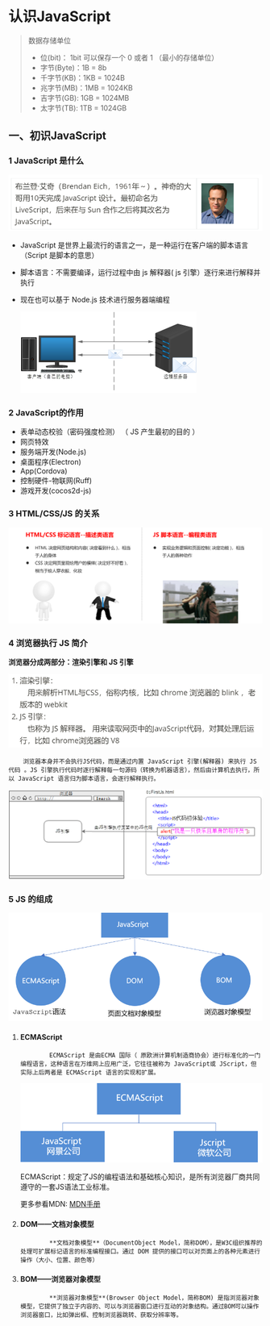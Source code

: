 # 认识JavaScript

> 数据存储单位
> 
> - 位(bit)： 1bit 可以保存一个 0 或者 1 （最小的存储单位）
> - 字节(Byte)：1B = 8b
> - 千字节(KB)：1KB = 1024B
> - 兆字节(MB)：1MB = 1024KB
> - 吉字节(GB): 1GB = 1024MB
> - 太字节(TB): 1TB = 1024GB

## 一、初识JavaScript

### 1 JavaScript 是什么

![](images\图片7.png)

- JavaScript 是世界上最流行的语言之一，是一种运行在客户端的脚本语言 （Script 是脚本的意思）

- 脚本语言：不需要编译，运行过程中由 js 解释器( js 引擎）逐行来进行解释并执行

- 现在也可以基于 Node.js 技术进行服务器端编程
  
    ![](images\图片8.png)

### 2 JavaScript的作用

- 表单动态校验（密码强度检测）  （ JS 产生最初的目的 ）
- 网页特效
- 服务端开发(Node.js)
- 桌面程序(Electron)
- App(Cordova) 
- 控制硬件-物联网(Ruff)
- 游戏开发(cocos2d-js)

### 3 HTML/CSS/JS 的关系

![](images\图片9.png)

### 4 浏览器执行 JS 简介

**浏览器分成两部分：渲染引擎和 JS 引擎**

![](images\neihe.png)

        浏览器本身并不会执行JS代码，而是通过内置 JavaScript 引擎(解释器) 来执行 JS 代码 。JS 引擎执行代码时逐行解释每一句源码（转换为机器语言），然后由计算机去执行，所以 JavaScript 语言归为脚本语言，会逐行解释执行。

![](images\图片10.png)

### 5 JS 的组成

![](images\图片11.png)

1. #### **ECMAScript**
   
       ​        ECMAScript 是由ECMA 国际（ 原欧洲计算机制造商协会）进行标准化的一门编程语言，这种语言在万维网上应用广泛，它往往被称为 JavaScript或 JScript，但实际上后两者是 ECMAScript 语言的实现和扩展。
   
   ![](images\图片12.png)
   
   ​        ECMAScript：规定了JS的编程语法和基础核心知识，是所有浏览器厂商共同遵守的一套JS语法工业标准。
   
   更多参看MDN: [MDN手册](https://developer.mozilla.org/zh-CN/docs/Web/JavaScript/JavaScript_technologies_overview)

2. #### **DOM——文档对象模型**
   
       ​        **文档对象模型**（DocumentObject Model，简称DOM），是W3C组织推荐的处理可扩展标记语言的标准编程接口。通过 DOM 提供的接口可以对页面上的各种元素进行操作（大小、位置、颜色等）

3. #### **BOM——浏览器对象模型**
   
       ​        **浏览器对象模型**(Browser Object Model，简称BOM) 是指浏览器对象模型，它提供了独立于内容的、可以与浏览器窗口进行互动的对象结构。通过BOM可以操作浏览器窗口，比如弹出框、控制浏览器跳转、获取分辨率等。

# 
